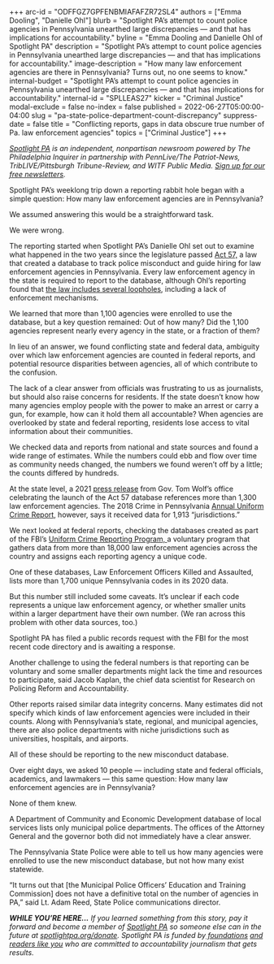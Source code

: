 +++
arc-id = "ODFFGZ7GPFENBMIAFAFZR72SL4"
authors = ["Emma Dooling", "Danielle Ohl"]
blurb = "Spotlight PA’s attempt to count police agencies in Pennsylvania unearthed large discrepancies — and that has implications for accountability."
byline = "Emma Dooling and Danielle Ohl of Spotlight PA"
description = "Spotlight PA’s attempt to count police agencies in Pennsylvania unearthed large discrepancies — and that has implications for accountability."
image-description = "How many law enforcement agencies are there in Pennsylvania? Turns out, no one seems to know."
internal-budget = "Spotlight PA’s attempt to count police agencies in Pennsylvania unearthed large discrepancies — and that has implications for accountability."
internal-id = "SPLLEAS27"
kicker = "Criminal Justice"
modal-exclude = false
no-index = false
published = 2022-06-27T05:00:00-04:00
slug = "pa-state-police-department-count-discrepancy"
suppress-date = false
title = "Conflicting reports, gaps in data obscure true number of Pa. law enforcement agencies"
topics = ["Criminal Justice"]
+++

<a href="https://www.spotlightpa.org/"><i>Spotlight PA</i></a><i> is an independent, nonpartisan newsroom powered by The Philadelphia Inquirer in partnership with PennLive/The Patriot-News, TribLIVE/Pittsburgh Tribune-Review, and WITF Public Media. </i><a href="https://www.spotlightpa.org/newsletters"><i>Sign up for our free newsletters</i></a><i>.</i>

Spotlight PA’s weeklong trip down a reporting rabbit hole began with a simple question: How many law enforcement agencies are in Pennsylvania?

We assumed answering this would be a straightforward task.

We were wrong.

The reporting started when Spotlight PA’s Danielle Ohl set out to examine what happened in the two years since the legislature passed <a href="https://mpoetc.psp.pa.gov/Pages/Act-57.aspx">Act 57,</a> a law that created a database to track police misconduct and guide hiring for law enforcement agencies in Pennsylvania. Every law enforcement agency in the state is required to report to the database, although Ohl’s reporting found that <a href="https://www.spotlightpa.org/news/2022/06/pennsylvania-police-hiring-misconduct-database/">the law includes several loopholes</a>, including a lack of enforcement mechanisms.

We learned that more than 1,100 agencies were enrolled to use the database, but a key question remained: Out of how many? Did the 1,100 agencies represent nearly every agency in the state, or a fraction of them?

In lieu of an answer, we found conflicting state and federal data, ambiguity over which law enforcement agencies are counted in federal reports, and potential resource disparities between agencies, all of which contribute to the confusion.

<script src="https://www.spotlightpa.org/embed.js" async></script><div data-spl-embed-version="1" data-spl-src="https://www.spotlightpa.org/embeds/newsletter/"></div>

The lack of a clear answer from officials was frustrating to us as journalists, but should also raise concerns for residents. If the state doesn’t know how many agencies employ people with the power to make an arrest or carry a gun, for example, how can it hold them all accountable? When agencies are overlooked by state and federal reporting, residents lose access to vital information about their communities.

We checked data and reports from national and state sources and found a wide range of estimates. While the numbers could ebb and flow over time as community needs changed, the numbers we found weren’t off by a little; the counts differed by hundreds.

At the state level, a 2021 <a href="https://web.archive.org/web/20230117072624/https://www.governor.pa.gov/newsroom/wolf-administration-announces-new-law-enforcement-reform-tool-to-enhance-hiring-practices/">press release</a> from Gov. Tom Wolf’s office celebrating the launch of the&nbsp;Act 57 database references more than 1,300 law enforcement agencies. The 2018 Crime in Pennsylvania <a href="https://www.ucr.pa.gov/PAUCRSPUBLIC/Publication/Active/2018%20Annual%20Uniform%20Crime.pdf">Annual Uniform Crime Report</a>, however, says it received data for 1,913 “jurisdictions.”

We next looked at federal reports, checking the databases created as part of the FBI’s <a href="https://www.fbi.gov/services/cjis/ucr">Uniform Crime Reporting Program, </a>a voluntary program that gathers data from more than 18,000 law enforcement agencies across the country and assigns each reporting agency a unique code.

One of these databases, Law Enforcement Officers Killed and Assaulted, lists more than 1,700 unique Pennsylvania codes in its 2020 data.

But this number still included some caveats. It’s unclear if each code represents a unique law enforcement agency, or whether smaller units within a larger department have their own number. (We ran across this problem with other data sources, too.)

Spotlight PA has filed a public records request with the FBI for the most recent code directory and is awaiting a response.

<script src="https://www.spotlightpa.org/embed.js" async></script><div data-spl-embed-version="1" data-spl-src="https://www.spotlightpa.org/embeds/donate/"></div>

Another challenge to using the federal numbers is that reporting can be voluntary and some smaller departments might lack the time and resources to participate, said Jacob Kaplan, the chief data scientist for Research on Policing Reform and Accountability.

Other reports raised similar data integrity concerns. Many estimates did not specify which kinds of law enforcement agencies were included in their counts. Along with Pennsylvania’s state, regional, and municipal agencies, there are also police departments with niche jurisdictions such as universities, hospitals, and airports. 

All of these should be reporting to the new misconduct database.

Over eight days, we asked 10 people — including state and federal officials, academics, and lawmakers — this same question: How many law enforcement agencies are in Pennsylvania?

None of them knew.

A Department of Community and Economic Development database of local services lists only municipal police departments. The offices of the Attorney General and the governor both did not immediately have a clear answer.

The Pennsylvania State Police were able to tell us how many agencies were enrolled to use the new misconduct database, but not how many exist statewide.

“It turns out that [the Municipal Police Officers’ Education and Training Commission] does not have a definitive total on the number of agencies in PA,” said Lt. Adam Reed, State Police communications director.

<i><b>WHILE YOU’RE HERE...</b></i><i> If you learned something from this story, pay it forward and become a member of </i><a href="https://www.spotlightpa.org/"><i>Spotlight PA</i></a><i> so someone else can in the future at </i><a href="http://spotlightpa.org/donate"><i>spotlightpa.org/donate</i></a><i>. Spotlight PA is funded by</i><a href="https://www.spotlightpa.org/support"><i> foundations</i></a><i> </i><a href="https://www.spotlightpa.org/support"><i>and readers like you</i></a><i> who are committed to accountability journalism that gets results.</i>
